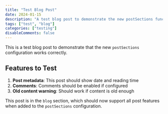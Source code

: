 ```yaml
---
title: "Test Blog Post"
date: 2024-01-15
description: "A test blog post to demonstrate the new postSections functionality"
tags: ["test", "blog"]
categories: ["testing"]
disableComments: false
---
```


This is a test blog post to demonstrate that the new `postSections` configuration works correctly.

## Features to Test

1. **Post metadata**: This post should show date and reading time
2. **Comments**: Comments should be enabled if configured
3. **Old content warning**: Should work if content is old enough

This post is in the `blog` section, which should now support all post features when added to the `postSections` configuration.
